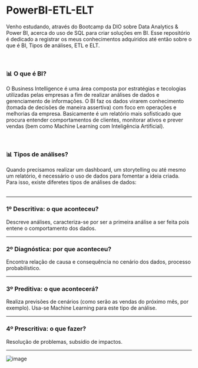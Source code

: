 # PowerBI-ETL-ELT

Venho estudando, através do Bootcamp da DIO sobre Data Analytics & Power BI, acerca do uso de SQL para criar soluções em BI. Esse repositório é dedicado a registrar os meus conhecimentos adquiridos até então sobre o que é BI, Tipos de análises, ETL e ELT.
</br>
</br>
</br>

### 📊 O que é BI?
O Business Intelligence é uma área composta por estratégias e tecologias utilizadas pelas empresas a fim de realizar análises de dados e gerenciamento de informações. O BI faz os dados virarem conhecimento (tomada de decisões de maneira assertiva) com foco em operações e melhorias da empresa. Basicamente é um relatório mais sofisticado que procura entender comportamentos de clientes, monitorar ativos e prever vendas (bem como Machine Learning com Inteligência Artificial).
</br>
</br>
</br>

### 📊 Tipos de análises?
Quando precisamos realizar um dashboard, um storytelling ou até mesmo um relatório, é necessário o uso de dados para fomentar a ideia criada. Para isso, existe diferetes tipos de análises de dados:
</br>
</br>
<hr>

### 1º Descritiva: o que aconteceu?
Descreve análises, caracteriza-se por ser a primeira análise a ser feita pois entene o comportamento dos dados.
</br>
<hr>

### 2º Diagnóstica: por que aconteceu?
Encontra relação de causa e consequência no cenário dos dados, processo probabilístico.
</br>
<hr>

### 3º Preditiva: o que acontecerá?
Realiza previsões de cenários (como serão as vendas do próximo mês, por exemplo). Usa-se Machine Learning para este tipo de análise. 
</br>
<hr>

### 4º Prescritiva: o que fazer?
Resolução de problemas, subsídio de impactos.
</br>
<hr>

![image](https://github.com/user-attachments/assets/8d13d6ec-a863-4d79-b65d-04b429d21ddb)


